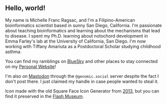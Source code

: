 ## Hello, world!

My name is Michelle Franc Ragsac, and I'm a Filipino-American bioinformatics scientist based in sunny San Diego, California. I'm passionate about teaching bioinformatics and learning about the mechanisms that lead to disease. I spent my Ph.D. learning about notochord development in Emma Farley's lab at the University of California, San Diego. I'm now working with Tiffany Amariuta as a Postdoctoral Scholar studying childhood asthma.

You can find my ramblings on <a rel="me" href="https://bsky.app/profile/mragsac.bsky.social">BlueSky</a> and other places to stay connected on my [Personal Website](https://mragsac.com)! 

I'm also on <a rel="me" href="https://genomic.social/@mragsac">Mastodon</a> through the `@genomic.social` server despite the fact I don't post there. I just claimed my handle in case people wanted to steal it.

Icon made with the old Square Face Icon Generator from [2013](http://www.icongenerators.net/square.html), but you can find it preserved in the [Flash Museum](https://flashmuseum.org/square-face-icon-generator/).

<!--
**mragsac/mragsac** is a ✨ _special_ ✨ repository because its `README.md` (this file) appears on your GitHub profile.

Here are some ideas to get you started:

- 🔭 I’m currently working on ...
- 🌱 I’m currently learning ...
- 👯 I’m looking to collaborate on ...
- 🤔 I’m looking for help with ...
- 💬 Ask me about ...
- 📫 How to reach me: ...
- 😄 Pronouns: ...
- ⚡ Fun fact: ...
-->
